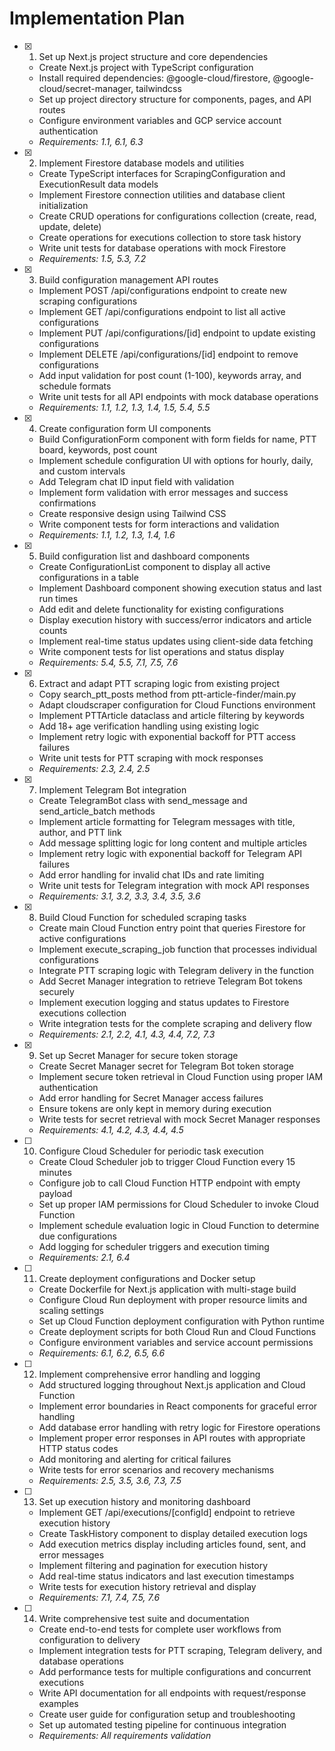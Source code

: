 # Implementation Plan

- [x] 1. Set up Next.js project structure and core dependencies

  - Create Next.js project with TypeScript configuration
  - Install required dependencies: @google-cloud/firestore, @google-cloud/secret-manager, tailwindcss
  - Set up project directory structure for components, pages, and API routes
  - Configure environment variables and GCP service account authentication
  - _Requirements: 1.1, 6.1, 6.3_

- [x] 2. Implement Firestore database models and utilities

  - Create TypeScript interfaces for ScrapingConfiguration and ExecutionResult data models
  - Implement Firestore connection utilities and database client initialization
  - Create CRUD operations for configurations collection (create, read, update, delete)
  - Create operations for executions collection to store task history
  - Write unit tests for database operations with mock Firestore
  - _Requirements: 1.5, 5.3, 7.2_

- [x] 3. Build configuration management API routes

  - Implement POST /api/configurations endpoint to create new scraping configurations
  - Implement GET /api/configurations endpoint to list all active configurations
  - Implement PUT /api/configurations/[id] endpoint to update existing configurations
  - Implement DELETE /api/configurations/[id] endpoint to remove configurations
  - Add input validation for post count (1-100), keywords array, and schedule formats
  - Write unit tests for all API endpoints with mock database operations
  - _Requirements: 1.1, 1.2, 1.3, 1.4, 1.5, 5.4, 5.5_

- [x] 4. Create configuration form UI components

  - Build ConfigurationForm component with form fields for name, PTT board, keywords, post count
  - Implement schedule configuration UI with options for hourly, daily, and custom intervals
  - Add Telegram chat ID input field with validation
  - Implement form validation with error messages and success confirmations
  - Create responsive design using Tailwind CSS
  - Write component tests for form interactions and validation
  - _Requirements: 1.1, 1.2, 1.3, 1.4, 1.6_

- [x] 5. Build configuration list and dashboard components

  - Create ConfigurationList component to display all active configurations in a table
  - Implement Dashboard component showing execution status and last run times
  - Add edit and delete functionality for existing configurations
  - Display execution history with success/error indicators and article counts
  - Implement real-time status updates using client-side data fetching
  - Write component tests for list operations and status display
  - _Requirements: 5.4, 5.5, 7.1, 7.5, 7.6_

- [x] 6. Extract and adapt PTT scraping logic from existing project

  - Copy search_ptt_posts method from ptt-article-finder/main.py
  - Adapt cloudscraper configuration for Cloud Functions environment
  - Implement PTTArticle dataclass and article filtering by keywords
  - Add 18+ age verification handling using existing logic
  - Implement retry logic with exponential backoff for PTT access failures
  - Write unit tests for PTT scraping with mock responses
  - _Requirements: 2.3, 2.4, 2.5_

- [x] 7. Implement Telegram Bot integration

  - Create TelegramBot class with send_message and send_article_batch methods
  - Implement article formatting for Telegram messages with title, author, and PTT link
  - Add message splitting logic for long content and multiple articles
  - Implement retry logic with exponential backoff for Telegram API failures
  - Add error handling for invalid chat IDs and rate limiting
  - Write unit tests for Telegram integration with mock API responses
  - _Requirements: 3.1, 3.2, 3.3, 3.4, 3.5, 3.6_

- [x] 8. Build Cloud Function for scheduled scraping tasks

  - Create main Cloud Function entry point that queries Firestore for active configurations
  - Implement execute_scraping_job function that processes individual configurations
  - Integrate PTT scraping logic with Telegram delivery in the function
  - Add Secret Manager integration to retrieve Telegram Bot tokens securely
  - Implement execution logging and status updates to Firestore executions collection
  - Write integration tests for the complete scraping and delivery flow
  - _Requirements: 2.1, 2.2, 4.1, 4.3, 4.4, 7.2, 7.3_

- [x] 9. Set up Secret Manager for secure token storage

  - Create Secret Manager secret for Telegram Bot token storage
  - Implement secure token retrieval in Cloud Function using proper IAM authentication
  - Add error handling for Secret Manager access failures
  - Ensure tokens are only kept in memory during execution
  - Write tests for secret retrieval with mock Secret Manager responses
  - _Requirements: 4.1, 4.2, 4.3, 4.4, 4.5_

- [ ] 10. Configure Cloud Scheduler for periodic task execution

  - Create Cloud Scheduler job to trigger Cloud Function every 15 minutes
  - Configure job to call Cloud Function HTTP endpoint with empty payload
  - Set up proper IAM permissions for Cloud Scheduler to invoke Cloud Function
  - Implement schedule evaluation logic in Cloud Function to determine due configurations
  - Add logging for scheduler triggers and execution timing
  - _Requirements: 2.1, 6.4_

- [ ] 11. Create deployment configurations and Docker setup

  - Create Dockerfile for Next.js application with multi-stage build
  - Configure Cloud Run deployment with proper resource limits and scaling settings
  - Set up Cloud Function deployment configuration with Python runtime
  - Create deployment scripts for both Cloud Run and Cloud Functions
  - Configure environment variables and service account permissions
  - _Requirements: 6.1, 6.2, 6.5, 6.6_

- [ ] 12. Implement comprehensive error handling and logging

  - Add structured logging throughout Next.js application and Cloud Function
  - Implement error boundaries in React components for graceful error handling
  - Add database error handling with retry logic for Firestore operations
  - Implement proper error responses in API routes with appropriate HTTP status codes
  - Add monitoring and alerting for critical failures
  - Write tests for error scenarios and recovery mechanisms
  - _Requirements: 2.5, 3.5, 3.6, 7.3, 7.5_

- [ ] 13. Set up execution history and monitoring dashboard

  - Implement GET /api/executions/[configId] endpoint to retrieve execution history
  - Create TaskHistory component to display detailed execution logs
  - Add execution metrics display including articles found, sent, and error messages
  - Implement filtering and pagination for execution history
  - Add real-time status indicators and last execution timestamps
  - Write tests for execution history retrieval and display
  - _Requirements: 7.1, 7.4, 7.5, 7.6_

- [ ] 14. Write comprehensive test suite and documentation
  - Create end-to-end tests for complete user workflows from configuration to delivery
  - Implement integration tests for PTT scraping, Telegram delivery, and database operations
  - Add performance tests for multiple configurations and concurrent executions
  - Write API documentation for all endpoints with request/response examples
  - Create user guide for configuration setup and troubleshooting
  - Set up automated testing pipeline for continuous integration
  - _Requirements: All requirements validation_
